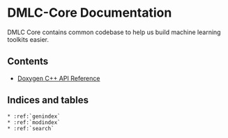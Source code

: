 DMLC-Core Documentation
=======================
DMLC Core contains common codebase to help us build machine learning toolkits easier.

Contents
--------
* [Doxygen C++ API Reference](https://dmlc-core.readthedocs.org/latest/doxygen)

Indices and tables
------------------

```eval_rst
* :ref:`genindex`
* :ref:`modindex`
* :ref:`search`
```

